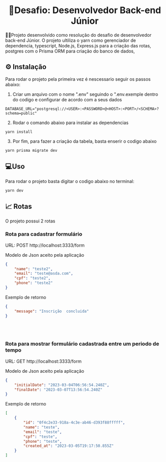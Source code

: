 <h1 align="center">🚀Desafio: Desenvolvedor Back-end Júnior</h1>

<p align="center">

👨‍💻Projeto desenvolvido como resolução do desafio de desenvolvedor back-end Júnior. O projeto ultiliza o yarn como gerenciador de dependencia, typescript, Node.js, Express.js para a criação das rotas, postgres com o Prisma ORM para criação do banco de dados, 

## :gear: Instalação

Para rodar o projeto pela primeira vez é nescessario seguir os passos abaixo:

1. Criar um arquivo com o nome ".env" seguindo o ".env.exemple dentro do codigo e configurar de acordo com a seus dados
```.env
DATABASE_URL="postgresql://<USER>:<PASSWORD>@<HOST>:<PORT>/<SCHEMA>?schema=public"
```
2. Rodar o comando abaixo para instalar as dependencias

```Console
yarn install
```

3. Por fim, para fazer a criação da tabela, basta enserir o codigo abaixo
```Console
yarn prisma migrate dev
```

## :computer:Uso

Para rodar o projeto basta digitar o codigo abaixo no terminal:

```Console
yarn dev
```

## :chart_with_upwards_trend: Rotas

O projeto possui 2 rotas

### Rota para cadastrar formulário

URL: POST http://localhost:3333/form

Modelo de Json aceito pela aplicação

```Json
{
    "name": "teste2",
    "email": "teste@asda.com",
    "cpf": "teste2",
    "phone": "teste2"
}
```

Exemplo de retorno
```Json
{
    "message": "Inscrição  concluida"
}
```
<br><br>

### Rota para mostrar formulário cadastrada entre um periodo de tempo

URL: GET http://localhost:3333/form

Modelo de Json aceito pela aplicação

```Json
{
    "initialDate": "2023-03-04T06:56:54.240Z",
    "finalDate": "2023-03-07T13:56:54.240Z"
}
```

Exemplo de retorno
```Json
[
    {
        "id": "0f4c2e33-918a-4c3e-ab46-d393f88fffff",
        "name": "teste",
        "email": "teste",
        "cpf": "teste",
        "phone": "teste",
        "created_at": "2023-03-05T19:17:50.855Z"
    }
]
```
